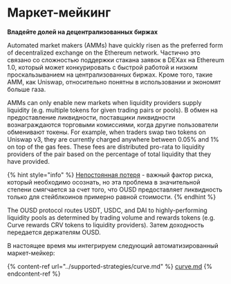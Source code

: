 # Маркет-мейкинг

**Владейте долей на децентрализованных биржах**

Automated market makers (AMMs) have quickly risen as the preferred form of decentralized exchange on the Ethereum network. Частично это связано со сложностью поддержки стакана заявок в DEXах на Ethereum 1.0, который может конкурировать с быстрой работой и низким проскальзыванием на централизованных биржах. Кроме того, такие AMM, как Uniswap, относительно понятны в использовании и экономят больше газа.

AMMs can only enable new markets when liquidity providers supply liquidity (e.g. multiple tokens for given trading pairs or pools). В обмен на предоставление ликвидности, поставщики ликвидности вознаграждаются торговыми комиссиями, когда другие пользователи обменивают токены. For example, when traders swap two tokens on Uniswap v3, they are currently charged anywhere between 0.05% and 1% on top of the gas fees. These fees are distributed pro-rata to liquidity providers of the pair based on the percentage of total liquidity that they have provided.

{% hint style="info" %}
[Непостоянная потеря](https://medium.com/@pintail/uniswap-a-good-deal-for-liquidity-providers-104c0b6816f2) - важный фактор риска, который необходимо осознать, но эта проблема в значительной степени смягчается за счет того, что OUSD предоставляет ликвидность только для стейблкоинов примерно равной стоимости.
{% endhint %}

The OUSD protocol routes USDT, USDC, and DAI to highly-performing liquidity pools as determined by trading volume and rewards tokens (e.g. Curve rewards CRV tokens to liquidity providers). Затем доходность передается держателям OUSD.

В настоящее время мы интегрируем следующий автоматизированный маркет-мейкер:

{% content-ref url="../supported-strategies/curve.md" %}
[curve.md](../supported-strategies/curve.md)
{% endcontent-ref %}



